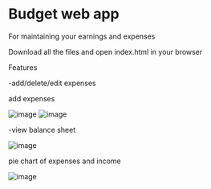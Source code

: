 # Budget web app
For maintaining your earnings and expenses


Download all the files and open index.html in your browser

Features

-add/delete/edit expenses

add expenses

![image](https://user-images.githubusercontent.com/94692045/190848188-424d11a6-2b55-4179-9148-2a892d514000.png)
![image](https://user-images.githubusercontent.com/94692045/190848225-54d605d3-3583-4e2d-8ccc-e661724afb28.png)



-view balance sheet

![image](https://user-images.githubusercontent.com/94692045/190848252-140b57e9-f191-4660-a085-0794c6ee99d2.png)


pie chart of expenses and income

![image](https://user-images.githubusercontent.com/94692045/190848276-3b9da2be-53f8-4da8-9d26-6ccf74a00fbd.png)

